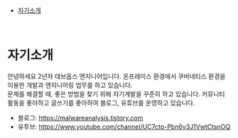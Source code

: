 - [자기소개](#자기소개)

<br>

# 자기소개
안녕하세요 2년차 데브옵스 엔지니어입니다. 온프레미스 환경에서 쿠버네티스 환경을 이용한 개발과 엔지니어링 업무를 하고 있습니다. <br>
문제를 해결할 때, 좋은 방법을 찾기 위해 자기계발을 꾸준히 하고 있습니다. 커뮤니티 활동을 좋아하고 글쓰기를 좋아하여 블로그, 유튜브를 운영하고 있습니다.
* 블로그: https://malwareanalysis.tistory.com
* 유투브: https://www.youtube.com/channel/UC7ctp-Pbn6y3J1VwtCtsnOQ

<br>
